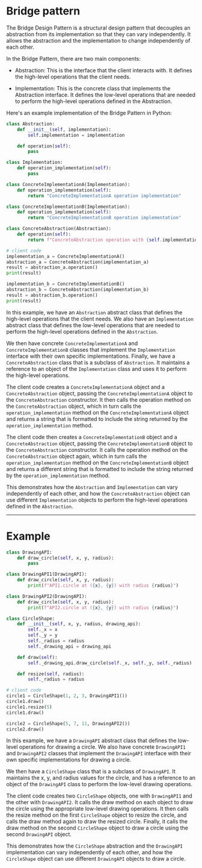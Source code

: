 # Bridge pattern

The Bridge Design Pattern is a structural design pattern that decouples an abstraction from its implementation so that they can vary independently. It allows the abstraction and the implementation to change independently of each other.

In the Bridge Pattern, there are two main components:

- Abstraction: This is the interface that the client interacts with. It defines the high-level operations that the client needs.

- Implementation: This is the concrete class that implements the Abstraction interface. It defines the low-level operations that are needed to perform the high-level operations defined in the Abstraction.

Here's an example implementation of the Bridge Pattern in Python:

```py
class Abstraction:
    def __init__(self, implementation):
        self.implementation = implementation

    def operation(self):
        pass

class Implementation:
    def operation_implementation(self):
        pass

class ConcreteImplementationA(Implementation):
    def operation_implementation(self):
        return "ConcreteImplementationA operation implementation"

class ConcreteImplementationB(Implementation):
    def operation_implementation(self):
        return "ConcreteImplementationB operation implementation"

class ConcreteAbstraction(Abstraction):
    def operation(self):
        return f"ConcreteAbstraction operation with {self.implementation.operation_implementation()}"

# client code
implementation_a = ConcreteImplementationA()
abstraction_a = ConcreteAbstraction(implementation_a)
result = abstraction_a.operation()
print(result)

implementation_b = ConcreteImplementationB()
abstraction_b = ConcreteAbstraction(implementation_b)
result = abstraction_b.operation()
print(result)
```

In this example, we have an `Abstraction` abstract class that defines the high-level operations that the client needs. We also have an `Implementation` abstract class that defines the low-level operations that are needed to perform the high-level operations defined in the `Abstraction`.

We then have concrete `ConcreteImplementationA` and `ConcreteImplementationB` classes that implement the `Implementation` interface with their own specific implementations. Finally, we have a `ConcreteAbstraction` class that is a subclass of `Abstraction`. It maintains a reference to an object of the `Implementation` class and uses it to perform the high-level operations.

The client code creates a `ConcreteImplementationA` object and a `ConcreteAbstraction` object, passing the `ConcreteImplementationA` object to the `ConcreteAbstraction` constructor. It then calls the operation method on the `ConcreteAbstraction` object, which in turn calls the `operation_implementation` method on the `ConcreteImplementationA` object and returns a string that is formatted to include the string returned by the `operation_implementation` method.

The client code then creates a `ConcreteImplementationB` object and a `ConcreteAbstraction` object, passing the `ConcreteImplementationB` object to the `ConcreteAbstraction` constructor. It calls the operation method on the `ConcreteAbstraction` object again, which in turn calls the `operation_implementation` method on the `ConcreteImplementationB` object and returns a different string that is formatted to include the string returned by the `operation_implementation` method.

This demonstrates how the `Abstraction` and `Implementation` can vary independently of each other, and how the `ConcreteAbstraction` object can use different `Implementation` objects to perform the high-level operations defined in the `Abstraction`.

--- 

# Example

```py
class DrawingAPI:
    def draw_circle(self, x, y, radius):
        pass

class DrawingAPI1(DrawingAPI):
    def draw_circle(self, x, y, radius):
        print(f"API1.circle at ({x}, {y}) with radius {radius}")

class DrawingAPI2(DrawingAPI):
    def draw_circle(self, x, y, radius):
        print(f"API2.circle at ({x}, {y}) with radius {radius}")

class CircleShape:
    def __init__(self, x, y, radius, drawing_api):
        self._x = x
        self._y = y
        self._radius = radius
        self._drawing_api = drawing_api

    def draw(self):
        self._drawing_api.draw_circle(self._x, self._y, self._radius)

    def resize(self, radius):
        self._radius = radius

# client code
circle1 = CircleShape(1, 2, 3, DrawingAPI1())
circle1.draw()
circle1.resize(5)
circle1.draw()

circle2 = CircleShape(5, 7, 11, DrawingAPI2())
circle2.draw()
```

In this example, we have a `DrawingAPI` abstract class that defines the low-level operations for drawing a circle. We also have concrete `DrawingAPI1` and `DrawingAPI2` classes that implement the `DrawingAPI` interface with their own specific implementations for drawing a circle.

We then have a `CircleShape` class that is a subclass of `DrawingAPI`. It maintains the x, y, and radius values for the circle, and has a reference to an object of the `DrawingAPI` class to perform the low-level drawing operations.

The client code creates two `CircleShape` objects, one with `DrawingAPI1` and the other with `DrawingAPI2`. It calls the draw method on each object to draw the circle using the appropriate low-level drawing operations. It then calls the resize method on the first `CircleShape` object to resize the circle, and calls the draw method again to draw the resized circle. Finally, it calls the draw method on the second `CircleShape` object to draw a circle using the second `DrawingAPI` object.

This demonstrates how the `CircleShape` abstraction and the `DrawingAPI` implementation can vary independently of each other, and how the `CircleShape` object can use different `DrawingAPI` objects to draw a circle.
